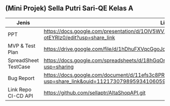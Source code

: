 <h2>(Mini Projek) Sella Putri Sari-QE Kelas A</h2>

| Jenis | Link |
| --- | --- |
| PPT | https://docs.google.com/presentation/d/1OlV5WVXEgXqgfJBW4tud4M3uXFXZJkyfQY-otEYRIz0/edit?usp=share_link |
| MVP & Test Plan | https://drive.google.com/file/d/1hDhuFXVqcGgoJdJVa2JDaJuEAEE62Vt5/view?usp=share_link |
| SpreadSheet TestCase | https://docs.google.com/spreadsheets/d/18hGqOrb6IFNtZfyoTjE4Sq3TmCLuidTlFN90QRKkUrU/edit?usp=sharing |
| Bug Report | https://docs.google.com/document/d/11efs3c8PR0fQqhfTJ2REX1kUnAfXD8wk/edit?usp=share_link&ouid=112173079895934106059&rtpof=true&sd=true |
| Link Repo CI-CD API | https://github.com/sellaptr/AltaShopAPI.git |

